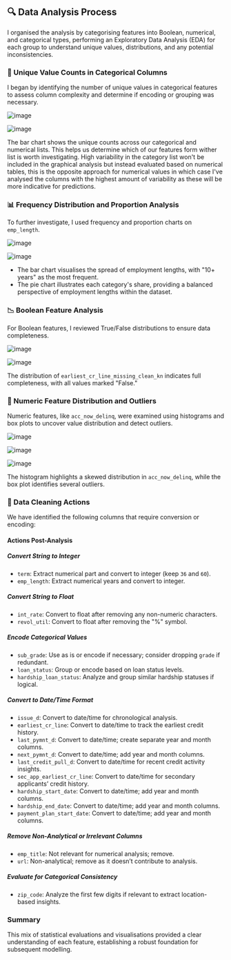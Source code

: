 ## 🔍 Data Analysis Process

I organised the analysis by categorising features into Boolean, numerical, and categorical types, performing an Exploratory Data Analysis (EDA) for each group to understand unique values, distributions, and any potential inconsistencies.

### 🧪 Unique Value Counts in Categorical Columns
I began by identifying the number of unique values in categorical features to assess column complexity and determine if encoding or grouping was necessary.

![image](https://github.com/user-attachments/assets/235467ba-f7f7-4479-9c2f-111df893bd71)

![image](https://github.com/user-attachments/assets/64c1a4f9-b8b2-4279-86ff-56bb8e91fca2)

The bar chart shows the unique counts across our categorical and numerical lists. This helps us determine which of our features form wither list is worth investigating. High variability in the category list won't be included in the graphical analysis but instead evaluated based on numerical tables, this is the opposite approach for numerical values in which case I've analysed the columns with the highest amount of variability as these will be more indicative for predictions.

### 📊 Frequency Distribution and Proportion Analysis
To further investigate, I used frequency and proportion charts on `emp_length`.

![image](https://github.com/user-attachments/assets/d9e1147e-51ae-4b16-9697-128b25a351ff) 

![image](https://github.com/user-attachments/assets/c48ec637-09a0-484d-b703-5c78ba148b15)

- The bar chart visualises the spread of employment lengths, with "10+ years" as the most frequent.
- The pie chart illustrates each category's share, providing a balanced perspective of employment lengths within the dataset.

### 📉 Boolean Feature Analysis
For Boolean features, I reviewed True/False distributions to ensure data completeness.

![image](https://github.com/user-attachments/assets/56bd0d7f-73c1-4706-8996-4bd4f94845ff)

![image](https://github.com/user-attachments/assets/59961217-faf3-45c5-999b-e6f22f7399a3)

The distribution of `earliest_cr_line_missing_clean_kn` indicates full completeness, with all values marked "False."

### 📐 Numeric Feature Distribution and Outliers
Numeric features, like `acc_now_delinq`, were examined using histograms and box plots to uncover value distribution and detect outliers.

![image](https://github.com/user-attachments/assets/6c1f4435-ea95-46f0-9d86-9ece0212189f)

![image](https://github.com/user-attachments/assets/6c5f3e35-cd51-4c23-99c7-5e6a289c9fc0)

![image](https://github.com/user-attachments/assets/f27583e8-686d-4b65-bd78-66ad3dc2b131)

The histogram highlights a skewed distribution in `acc_now_delinq`, while the box plot identifies several outliers.

### 🧹 Data Cleaning Actions

We have identified the following columns that require conversion or encoding:

#### Actions Post-Analysis

##### Convert String to Integer
- `term`: Extract numerical part and convert to integer (keep `36` and `60`).
- `emp_length`: Extract numerical years and convert to integer.

##### Convert String to Float
- `int_rate`: Convert to float after removing any non-numeric characters.
- `revol_util`: Convert to float after removing the "%" symbol.

##### Encode Categorical Values
- `sub_grade`: Use as is or encode if necessary; consider dropping `grade` if redundant.
- `loan_status`: Group or encode based on loan status levels.
- `hardship_loan_status`: Analyze and group similar hardship statuses if logical.

##### Convert to Date/Time Format
- `issue_d`: Convert to date/time for chronological analysis.
- `earliest_cr_line`: Convert to date/time to track the earliest credit history.
- `last_pymnt_d`: Convert to date/time; create separate year and month columns.
- `next_pymnt_d`: Convert to date/time; add year and month columns.
- `last_credit_pull_d`: Convert to date/time for recent credit activity insights.
- `sec_app_earliest_cr_line`: Convert to date/time for secondary applicants’ credit history.
- `hardship_start_date`: Convert to date/time; add year and month columns.
- `hardship_end_date`: Convert to date/time; add year and month columns.
- `payment_plan_start_date`: Convert to date/time; add year and month columns.

##### Remove Non-Analytical or Irrelevant Columns
- `emp_title`: Not relevant for numerical analysis; remove.
- `url`: Non-analytical; remove as it doesn’t contribute to analysis.

##### Evaluate for Categorical Consistency
- `zip_code`: Analyze the first few digits if relevant to extract location-based insights.


### Summary
This mix of statistical evaluations and visualisations provided a clear understanding of each feature, establishing a robust foundation for subsequent modelling.
